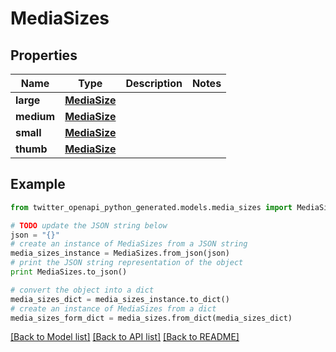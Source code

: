 # MediaSizes


## Properties

Name | Type | Description | Notes
------------ | ------------- | ------------- | -------------
**large** | [**MediaSize**](MediaSize.md) |  | 
**medium** | [**MediaSize**](MediaSize.md) |  | 
**small** | [**MediaSize**](MediaSize.md) |  | 
**thumb** | [**MediaSize**](MediaSize.md) |  | 

## Example

```python
from twitter_openapi_python_generated.models.media_sizes import MediaSizes

# TODO update the JSON string below
json = "{}"
# create an instance of MediaSizes from a JSON string
media_sizes_instance = MediaSizes.from_json(json)
# print the JSON string representation of the object
print MediaSizes.to_json()

# convert the object into a dict
media_sizes_dict = media_sizes_instance.to_dict()
# create an instance of MediaSizes from a dict
media_sizes_form_dict = media_sizes.from_dict(media_sizes_dict)
```
[[Back to Model list]](../README.md#documentation-for-models) [[Back to API list]](../README.md#documentation-for-api-endpoints) [[Back to README]](../README.md)


